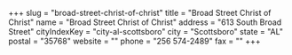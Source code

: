 +++
slug = "broad-street-christ-of-christ"
title = "Broad Street Christ of Christ"
name = "Broad Street Christ of Christ"
address = "613 South Broad Street"
cityIndexKey = "city-al-scottsboro"
city = "Scottsboro"
state = "AL"
postal = "35768"
website = ""
phone = "256 574-2489"
fax = ""
+++
